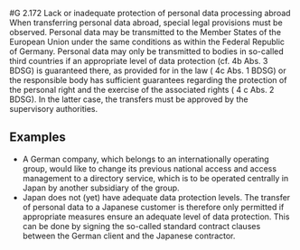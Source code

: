 #G 2.172 Lack or inadequate protection of personal data processing abroad
When transferring personal data abroad, special legal provisions must be observed. Personal data may be transmitted to the Member States of the European Union under the same conditions as within the Federal Republic of Germany. Personal data may only be transmitted to bodies in so-called third countries if an appropriate level of data protection (cf.   4b Abs. 3 BDSG) is guaranteed there, as provided for in the law (   4c Abs. 1 BDSG) or the responsible body has sufficient guarantees regarding the protection of the personal right and the exercise of the associated rights (  4 c Abs. 2 BDSG). In the latter case, the transfers must be approved by the supervisory authorities.



## Examples 
* A German company, which belongs to an internationally operating group, would like to change its previous national access and access management to a directory service, which is to be operated centrally in Japan by another subsidiary of the group.
* Japan does not (yet) have adequate data protection levels. The transfer of personal data to a Japanese customer is therefore only permitted if appropriate measures ensure an adequate level of data protection. This can be done by signing the so-called standard contract clauses between the German client and the Japanese contractor.




